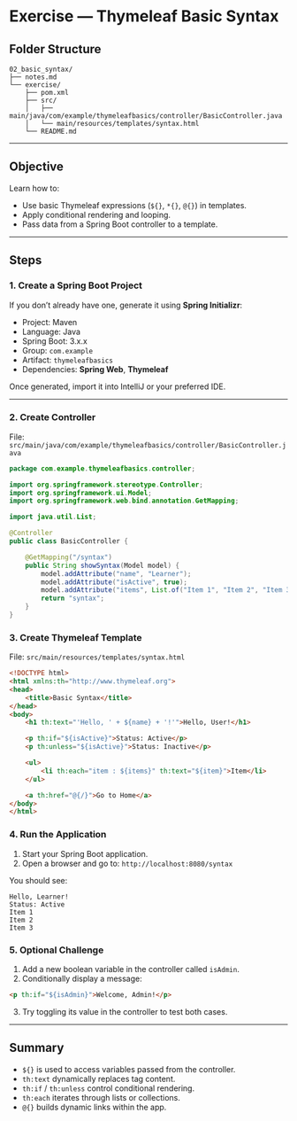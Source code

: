 # Exercise — Thymeleaf Basic Syntax

## Folder Structure

```text
02_basic_syntax/
├── notes.md
└── exercise/
    ├── pom.xml
    ├── src/
    │   ├── main/java/com/example/thymeleafbasics/controller/BasicController.java
    │   └── main/resources/templates/syntax.html
    └── README.md
```

--- 

## Objective
Learn how to:
- Use basic Thymeleaf expressions (`${}`, `*{}`, `@{}`) in templates.
- Apply conditional rendering and looping.
- Pass data from a Spring Boot controller to a template.

---

## Steps

### 1. Create a Spring Boot Project
If you don’t already have one, generate it using **Spring Initializr**:

- Project: Maven
- Language: Java
- Spring Boot: 3.x.x
- Group: `com.example`
- Artifact: `thymeleafbasics`
- Dependencies: **Spring Web**, **Thymeleaf**

Once generated, import it into IntelliJ or your preferred IDE.

---

### 2. Create Controller

File: `src/main/java/com/example/thymeleafbasics/controller/BasicController.java`

```java
package com.example.thymeleafbasics.controller;

import org.springframework.stereotype.Controller;
import org.springframework.ui.Model;
import org.springframework.web.bind.annotation.GetMapping;

import java.util.List;

@Controller
public class BasicController {

    @GetMapping("/syntax")
    public String showSyntax(Model model) {
        model.addAttribute("name", "Learner");
        model.addAttribute("isActive", true);
        model.addAttribute("items", List.of("Item 1", "Item 2", "Item 3"));
        return "syntax";
    }
}
```

### 3. Create Thymeleaf Template

File: `src/main/resources/templates/syntax.html`

```html
<!DOCTYPE html>
<html xmlns:th="http://www.thymeleaf.org">
<head>
    <title>Basic Syntax</title>
</head>
<body>
    <h1 th:text="'Hello, ' + ${name} + '!'">Hello, User!</h1>

    <p th:if="${isActive}">Status: Active</p>
    <p th:unless="${isActive}">Status: Inactive</p>

    <ul>
        <li th:each="item : ${items}" th:text="${item}">Item</li>
    </ul>

    <a th:href="@{/}">Go to Home</a>
</body>
</html>
```

### 4. Run the Application

1. Start your Spring Boot application.
2. Open a browser and go to:
`http://localhost:8080/syntax`

You should see:
```text
Hello, Learner!
Status: Active
Item 1
Item 2
Item 3
```

### 5. Optional Challenge

1. Add a new boolean variable in the controller called `isAdmin`.
2. Conditionally display a message:
```html 
<p th:if="${isAdmin}">Welcome, Admin!</p>
```

3. Try toggling its value in the controller to test both cases.

---

## Summary

- `${}` is used to access variables passed from the controller.
- `th:text` dynamically replaces tag content.
- `th:if` / `th:unless` control conditional rendering.
- `th:each` iterates through lists or collections.
- `@{}` builds dynamic links within the app.
